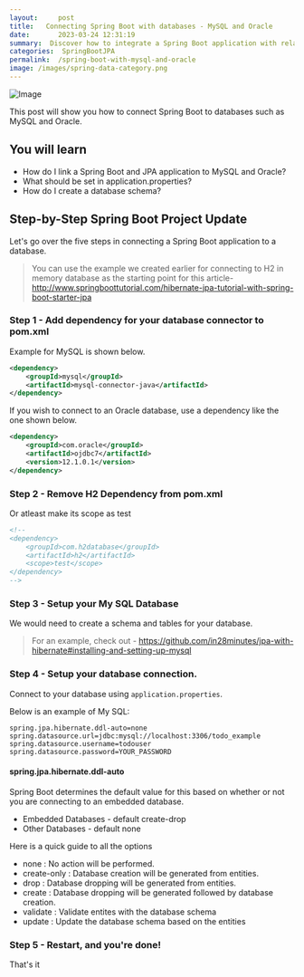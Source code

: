 ```yaml
---
layout:     post
title:   Connecting Spring Boot with databases - MySQL and Oracle
date:       2023-03-24 12:31:19
summary:  Discover how to integrate a Spring Boot application with relational databases such as Oracle and MySQL. Discover how to create a database schema for them as well as what to put up in application configuration.
categories:  SpringBootJPA
permalink:  /spring-boot-with-mysql-and-oracle
image: /images/spring-data-category.png
---
```


![Image](/images/SpringBootWebApplication-StaticContent.png "Spring Boot Web Application with jQuery and Bootstrap- All Files") 

This post will show you how to connect Spring Boot to databases such as MySQL and Oracle.
 
## You will learn
- How do I link a Spring Boot and JPA application to MySQL and Oracle?
- What should be set in application.properties?
- How do I create a database schema?



## Step-by-Step Spring Boot Project Update

Let's go over the five steps in connecting a Spring Boot application to a database.

> You can use the example we created earlier for connecting to H2 in memory database as the starting point for this article- http://www.springboottutorial.com/hibernate-jpa-tutorial-with-spring-boot-starter-jpa

### Step 1 - Add dependency for your database connector to pom.xml 

Example for MySQL is shown below.

```xml
<dependency>
    <groupId>mysql</groupId>
    <artifactId>mysql-connector-java</artifactId>
</dependency>
```

If you wish to connect to an Oracle database, use a dependency like the one shown below.

```xml
<dependency>
    <groupId>com.oracle</groupId>
    <artifactId>ojdbc7</artifactId>
    <version>12.1.0.1</version>
</dependency>

```

### Step 2 - Remove H2 Dependency from pom.xml
Or atleast make its scope as test

```xml
<!--
<dependency>
    <groupId>com.h2database</groupId>
    <artifactId>h2</artifactId>
    <scope>test</scope>
</dependency>
-->
```

### Step 3 - Setup your My SQL Database

We would need to create a schema and tables for your database.

> For an example, check out - https://github.com/in28minutes/jpa-with-hibernate#installing-and-setting-up-mysql

### Step 4 - Setup your database connection.

Connect to your database using `application.properties`.

Below is an example of My SQL:
```properties
spring.jpa.hibernate.ddl-auto=none
spring.datasource.url=jdbc:mysql://localhost:3306/todo_example
spring.datasource.username=todouser
spring.datasource.password=YOUR_PASSWORD
```

#### spring.jpa.hibernate.ddl-auto
Spring Boot determines the default value for this based on whether or not you are connecting to an embedded database. 
- Embedded Databases - default create-drop
- Other Databases - default none

Here is a quick guide to all the options
- none : No action will be performed.
- create-only : Database creation will be generated from entities.
- drop : Database dropping will be generated from entities.
- create : Database dropping will be generated followed by database creation.
- validate : Validate entites with the database schema
- update : Update the database schema based on the entities

### Step 5 - Restart, and you're done!
That's it

